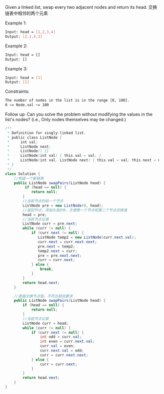 Given a linked list, swap every two adjacent nodes and return its head.
交换链表中相邻的两个元素

Example 1:
``` bash txt
Input: head = [1,2,3,4]
Output: [2,1,4,3]
```
Example 2:
``` bash txt
Input: head = []
Output: []
```
Example 3:
```bash txt
Input: head = [1]
Output: [1]
```

Constraints:
``` bash txt
The number of nodes in the list is in the range [0, 100].
0 <= Node.val <= 100
```
Follow up: Can you solve the problem without modifying the values in the list's nodes? (i.e., Only nodes themselves may be changed.)

```java
/**
 * Definition for singly-linked list.
 * public class ListNode {
 *     int val;
 *     ListNode next;
 *     ListNode() {}
 *     ListNode(int val) { this.val = val; }
 *     ListNode(int val, ListNode next) { this.val = val; this.next = next; }
 * }
 */
class Solution {
    //构造一个新链表
    public ListNode swapPairs(ListNode head) {
         if (head == null) {
            return null;
        }
        //当前节点的前一个节点
        ListNode pre = new ListNode(0, head);
        //返回节点，添加头指针0，方便第一个节点和第二个节点交换值
        head = pre;
        //当前节点记录
        ListNode curr = pre.next;
        while (curr != null) {
            if (curr.next != null) {
               ListNode temp2 = new ListNode(curr.next.val);
               curr.next = curr.next.next;
               pre.next = temp2;
               temp2.next = curr;
               pre = pre.next.next;
               curr = curr.next;
            } else {
                break;
            }
        }
        return head.next;
    }

    //直接交换节点值，不符合题目要求
    public ListNode swapPairs(ListNode head) {
        if (head == null) {
            return null;
        }
        //当前节点记录
        ListNode curr = head;
        while (curr != null) {
            if (curr.next != null) {
                int odd = curr.val;
                int even = curr.next.val;
                curr.val = even;
                curr.next.val = odd;
                curr = curr.next.next;
            } else {
                curr = curr.next;
            }
        }
        return head.next;
    }
}
```